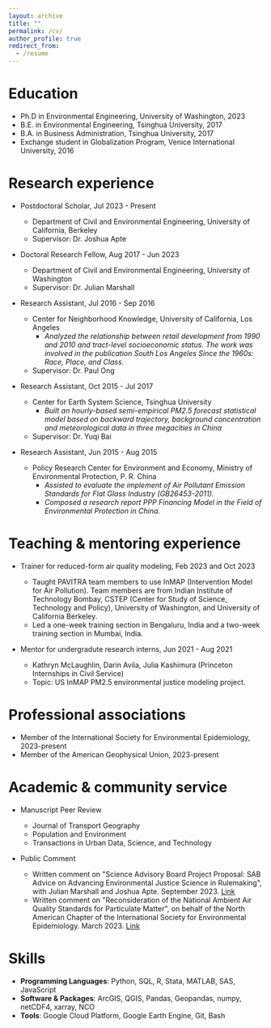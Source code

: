 ```yaml
---
layout: archive
title: ""
permalink: /cv/
author_profile: true
redirect_from:
  - /resume
---
```


Education
======
* Ph.D in Environmental Engineering, University of Washington, 2023
* B.E. in Environmental Engineering, Tsinghua University, 2017
* B.A. in Business Administration, Tsinghua University, 2017
* Exchange student in Globalization Program, Venice International University, 2016

Research experience
======
* Postdoctoral Scholar, Jul 2023 - Present
  * Department of Civil and Environmental Engineering, University of California, Berkeley
  * Supervisor: Dr. Joshua Apte
 
* Doctoral Research Fellow, Aug 2017 - Jun 2023
  * Department of Civil and Environmental Engineering, University of Washington
  * Supervisor: Dr. Julian Marshall

* Research Assistant, Jul 2016 - Sep 2016
  * Center for Neighborhood Knowledge, University of California, Los Angeles
    * <em>Analyzed the relationship between retail development from 1990 and 2010 and tract-level socioeconomic status. The work was involved in the publication South Los Angeles Since the 1960s: Race, Place, and Class.</em>
  * Supervisor: Dr. Paul Ong

* Research Assistant, Oct 2015 - Jul 2017
  * Center for Earth System Science, Tsinghua University 
    * <em>Built an hourly-based semi-empirical PM2.5 forecast statistical model based on backward trajectory, background concentration and meteorological data in three megacities in China</em>
  * Supervisor: Dr. Yuqi Bai

* Research Assistant, Jun 2015 - Aug 2015
  * Policy Research Center for Environment and Economy, Ministry of Environmental Protection, P. R. China
    * <em>Assisted to evaluate the implement of Air Pollutant Emission Standards for Flat Glass Industry (GB26453-2011).</em>
    * <em>Composed a research report PPP Financing Model in the Field of Environmental Protection in China.</em>
    
Teaching & mentoring experience
======
* Trainer for reduced-form air quality modeling, Feb 2023 and Oct 2023
  * Taught PAVITRA team members to use InMAP (Intervention Model for Air Pollution). Team members are from Indian Institute of Technology Bombay, CSTEP (Center for Study of Science, Technology and Policy), University of Washington, and University of California Berkeley.
  * Led a one-week training section in Bengaluru, India and a two-week training section in Mumbai, India.

* Mentor for undergradute research interns, Jun 2021 - Aug 2021
  * Kathryn McLaughlin, Darin Avila, Julia Kashimura (Princeton Internships in Civil Service)
  * Topic: US InMAP PM2.5 environmental justice modeling project. 

Professional associations
======
* Member of the International Society for Environmental Epidemiology, 2023-present
* Member of the American Geophysical Union, 2023-present

Academic & community service
======
* Manuscript Peer Review
  * Journal of Transport Geography
  * Population and Environment
  * Transactions in Urban Data, Science, and Technology

* Public Comment
  * Written comment on "Science Advisory Board Project Proposal: SAB Advice on Advancing Environmental Justice Science in Rulemaking", with Julian Marshall and Joshua Apte. September 2023. [Link](https://sab.epa.gov/ords/sab/r/sab_apex/sab/meeting?p19_id=1009&clear=19&session=6395161657326)
  * Written comment on "Reconsideration of the National Ambient Air Quality Standards for Particulate Matter", on behalf of the North American Chapter of the International Society for Environmental Epidemiology. March 2023. [Link](https://isee-northamerica.github.io/isee-nac/policy.html)

Skills
======
* **Programming Languages**: Python, SQL, R, Stata, MATLAB, SAS, JavaScript
* **Software & Packages**: ArcGIS, QGIS, Pandas, Geopandas, numpy, netCDF4, xarray, NCO
* **Tools**: Google Cloud Platform, Google Earth Engine, Git, Bash
